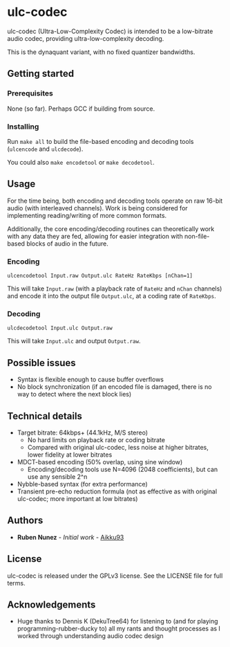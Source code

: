 # ulc-codec
ulc-codec (Ultra-Low-Complexity Codec) is intended to be a low-bitrate audio codec, providing ultra-low-complexity decoding.

This is the dynaquant variant, with no fixed quantizer bandwidths.

## Getting started

### Prerequisites
None (so far). Perhaps GCC if building from source.

### Installing
Run ```make all``` to build the file-based encoding and decoding tools (```ulcencode``` and ```ulcdecode```).

You could also ```make encodetool``` or ```make decodetool```.

## Usage
For the time being, both encoding and decoding tools operate on raw 16-bit audio (with interleaved channels).
Work is being considered for implementing reading/writing of more common formats.

Additionally, the core encoding/decoding routines can theoretically work with any data they are fed, allowing for easier integration with non-file-based blocks of audio in the future.

### Encoding
```ulcencodetool Input.raw Output.ulc RateHz RateKbps [nChan=1]```

This will take ```Input.raw``` (with a playback rate of ```RateHz``` and ```nChan``` channels) and encode it into the output file ```Output.ulc```, at a coding rate of ```RateKbps```.

### Decoding
```ulcdecodetool Input.ulc Output.raw```

This will take ```Input.ulc``` and output ```Output.raw```.

## Possible issues
* Syntax is flexible enough to cause buffer overflows
* No block synchronization (if an encoded file is damaged, there is no way to detect where the next block lies)

## Technical details
* Target bitrate: 64kbps+ (44.1kHz, M/S stereo)
    * No hard limits on playback rate or coding bitrate
    * Compared with original ulc-codec, less noise at higher bitrates, lower fidelity at lower bitrates
* MDCT-based encoding (50% overlap, using sine window)
    * Encoding/decoding tools use N=4096 (2048 coefficients), but can use any sensible 2^n
* Nybble-based syntax (for extra performance)
* Transient pre-echo reduction formula (not as effective as with original ulc-codec; more important at low bitrates)

## Authors
* **Ruben Nunez** - *Initial work* - [Aikku93](https://github.com/Aikku93)

## License
ulc-codec is released under the GPLv3 license. See the LICENSE file for full terms.

## Acknowledgements
* Huge thanks to Dennis K (DekuTree64) for listening to (and for playing programming-rubber-ducky to) all my rants and thought processes as I worked through understanding audio codec design
